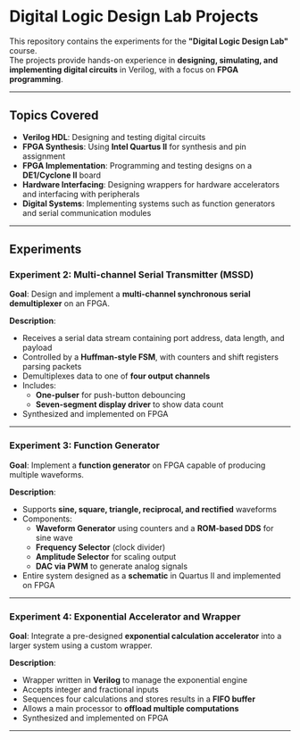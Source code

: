 # Digital Logic Design Lab Projects

This repository contains the experiments for the **"Digital Logic Design Lab"** course.  
The projects provide hands-on experience in **designing, simulating, and implementing digital circuits** in Verilog, with a focus on **FPGA programming**.

---

##  Topics Covered  
- **Verilog HDL**: Designing and testing digital circuits  
- **FPGA Synthesis**: Using **Intel Quartus II** for synthesis and pin assignment  
- **FPGA Implementation**: Programming and testing designs on a **DE1/Cyclone II** board  
- **Hardware Interfacing**: Designing wrappers for hardware accelerators and interfacing with peripherals  
- **Digital Systems**: Implementing systems such as function generators and serial communication modules  

---

## Experiments

### Experiment 2: Multi-channel Serial Transmitter (MSSD)
**Goal**: Design and implement a **multi-channel synchronous serial demultiplexer** on an FPGA.  

**Description**:  
- Receives a serial data stream containing port address, data length, and payload  
- Controlled by a **Huffman-style FSM**, with counters and shift registers parsing packets  
- Demultiplexes data to one of **four output channels**  
- Includes:  
  - **One-pulser** for push-button debouncing  
  - **Seven-segment display driver** to show data count  
- Synthesized and implemented on FPGA  

---

### Experiment 3: Function Generator
**Goal**: Implement a **function generator** on FPGA capable of producing multiple waveforms.  

**Description**:  
- Supports **sine, square, triangle, reciprocal, and rectified** waveforms  
- Components:  
  - **Waveform Generator** using counters and a **ROM-based DDS** for sine wave  
  - **Frequency Selector** (clock divider)  
  - **Amplitude Selector** for scaling output  
  - **DAC via PWM** to generate analog signals  
- Entire system designed as a **schematic** in Quartus II and implemented on FPGA  

---

### Experiment 4: Exponential Accelerator and Wrapper
**Goal**: Integrate a pre-designed **exponential calculation accelerator** into a larger system using a custom wrapper.  

**Description**:  
- Wrapper written in **Verilog** to manage the exponential engine  
- Accepts integer and fractional inputs  
- Sequences four calculations and stores results in a **FIFO buffer**  
- Allows a main processor to **offload multiple computations**  
- Synthesized and implemented on FPGA  

---
